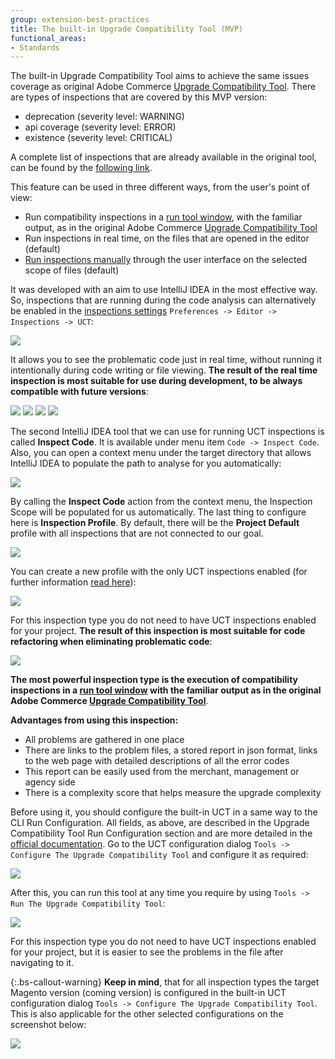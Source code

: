 ```yaml
---
group: extension-best-practices
title: The built-in Upgrade Compatibility Tool (MVP)
functional_areas:
- Standards
---
```


The built-in Upgrade Compatibility Tool aims to achieve the same issues coverage as original Adobe Commerce [Upgrade Compatibility Tool]({{site.baseurl}}/upgrade-compatibility-tool/introduction.html).
There are types of inspections that are covered by this MVP version:

* deprecation (severity level: WARNING)
* api coverage (severity level: ERROR)
* existence (severity level: CRITICAL)

A complete list of inspections that are already available in the original tool, can be found by the [following link]({{site.baseurl}}/upgrade-compatibility-tool/errors.html).

This feature can be used in three different ways, from the user's point of view:

*  Run compatibility inspections in a [run tool window](https://www.jetbrains.com/help/idea/run-tool-window.html), with the familiar output, as in the original Adobe Commerce [Upgrade Compatibility Tool]({{site.baseurl}}/upgrade-compatibility-tool/introduction.html)
*  Run inspections in real time, on the files that are opened in the editor (default)
*  [Run inspections manually](https://www.jetbrains.com/help/idea/running-inspections.html) through the user interface on the selected scope of files (default)

It was developed with an aim to use IntelliJ IDEA in the most effective way. So, inspections that are running during
the code analysis can alternatively be enabled in the [inspections settings](https://www.jetbrains.com/help/idea/code-inspection.html)
`Preferences -> Editor -> Inspections -> UCT`:

![]({{site.baseurl}}/common/images/phpstorm/built-in-uct/uct-inspections-settings.png)

It allows you to see the problematic code just in real time, without running it intentionally during code writing or file viewing.
**The result of the real time inspection is most suitable for use during development, to be always compatible with future versions**:

![]({{site.baseurl}}/common/images/phpstorm/built-in-uct/uct-inspections-highlighting.png)
![]({{site.baseurl}}/common/images/phpstorm/built-in-uct/uct-inspections-highlighting-2.png)
![]({{site.baseurl}}/common/images/phpstorm/built-in-uct/uct-inspections-highlighting-3.png)
![]({{site.baseurl}}/common/images/phpstorm/built-in-uct/uct-inspections-highlighting-4.png)

The second IntelliJ IDEA tool that we can use for running UCT inspections is called **Inspect Code**. It is available under menu item
`Code -> Inspect Code`. Also, you can open a context menu under the target directory that allows IntelliJ IDEA to populate the path to analyse for you automatically:

![]({{site.baseurl}}/common/images/phpstorm/built-in-uct/run-inspect-code-from-context-menu.png)

By calling the **Inspect Code** action from the context menu, the Inspection Scope will be populated for us automatically.
The last thing to configure here is **Inspection Profile**.
By default, there will be the **Project Default** profile with all inspections that are not connected to our goal.

![]({{site.baseurl}}/common/images/phpstorm/built-in-uct/uct-intellij-idea-based-analysis-configuration.png)

You can create a new profile with the only UCT inspections enabled (for further information [read here](https://www.jetbrains.com/help/idea/customizing-profiles.html)):

![]({{site.baseurl}}/common/images/phpstorm/built-in-uct/uct-inspections-profile.png)

For this inspection type you do not need to have UCT inspections enabled for your project.
**The result of this inspection is most suitable for code refactoring when eliminating problematic code**:

![]({{site.baseurl}}/common/images/phpstorm/built-in-uct/uct-analysis-through-intellj-idea-inspect-code-action.png)

**The most powerful inspection type is the execution of compatibility inspections in a [run tool window](https://www.jetbrains.com/help/idea/run-tool-window.html) with the familiar output as in the original Adobe Commerce [Upgrade Compatibility Tool]({{site.baseurl}}/upgrade-compatibility-tool/introduction.html)**.

**Advantages from using this inspection:**

*  All problems are gathered in one place
*  There are links to the problem files, a stored report in json format, links to the web page with detailed descriptions of all the error codes
*  This report can be easily used from the merchant, management or agency side
*  There is a complexity score that helps measure the upgrade complexity

Before using it, you should configure the built-in UCT in a same way to the CLI Run Configuration.
All fields, as above, are described in the Upgrade Compatibility Tool Run Configuration section and are more detailed
in the [official documentation]({{site.baseurl}}/upgrade-compatibility-tool/run.html).
Go to the UCT configuration dialog `Tools -> Configure The Upgrade Compatibility Tool` and configure it as required:

![]({{site.baseurl}}/common/images/phpstorm/built-in-uct/uct-settings.png)

After this, you can run this tool at any time you require by using `Tools -> Run The Upgrade Compatibility Tool`:

![]({{site.baseurl}}/common/images/phpstorm/built-in-uct/run-the-built-in-uct-min.gif)

For this inspection type you do not need to have UCT inspections enabled for your project, but it is easier to see the problems in the file
after navigating to it.

{:.bs-callout-warning}
**Keep in mind**, that for all inspection types the target Magento version (coming version) is configured
in the built-in UCT configuration dialog `Tools -> Configure The Upgrade Compatibility Tool`.
This is also applicable for the other selected configurations on the screenshot below:

![]({{site.baseurl}}/common/images/phpstorm/built-in-uct/shared-configurations-for-all-inspection-types.png)

